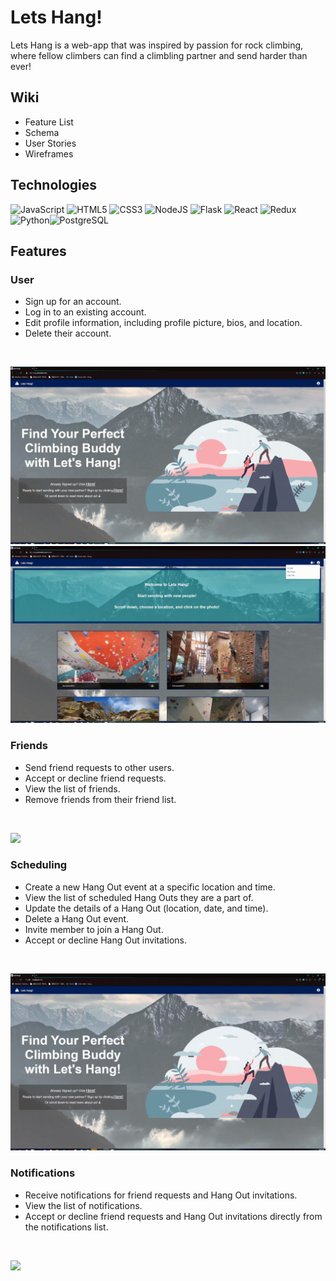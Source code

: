 # Lets Hang!

Lets Hang is a web-app that was inspired by passion for rock climbing, where fellow climbers can find a climbling partner and send harder than ever!

## Wiki
* Feature List
* Schema
* User Stories
* Wireframes

## Technologies
![JavaScript](https://img.shields.io/badge/javascript-%23323330.svg?style=for-the-badge&logo=javascript&logoColor=%23F7DF1E) ![HTML5](https://img.shields.io/badge/html5-%23E34F26.svg?style=for-the-badge&logo=html5&logoColor=white) ![CSS3](https://img.shields.io/badge/css3-%231572B6.svg?style=for-the-badge&logo=css3&logoColor=white) ![NodeJS](https://img.shields.io/badge/node.js-6DA55F?style=for-the-badge&logo=node.js&logoColor=white) ![Flask](https://img.shields.io/badge/Flask-%23404d59.svg?style=for-the-badge&logo=flask&logoColor=%2361DAFB) ![React](https://img.shields.io/badge/react-%2320232a.svg?style=for-the-badge&logo=react&logoColor=%2361DAFB) ![Redux](https://img.shields.io/badge/redux-%23593d88.svg?style=for-the-badge&logo=redux&logoColor=white)![Python](https://img.shields.io/badge/Python-3776AB?style=for-the-badge&logo=python&logoColor=white)![PostgreSQL](https://img.shields.io/badge/PostgreSQL-316192?style=for-the-badge&logo=postgresql&logoColor=white)

## Features

### User
* Sign up for an account.
* Log in to an existing account.
* Edit profile information, including profile picture, bios, and location.
* Delete their account.

<br/>

![](https://github.com/AntonHDo/lets_hang_project/blob/main/assets/CreateUser2.gif?raw=true)
![](https://github.com/AntonHDo/lets_hang_project/blob/main/assets/createUser.gif?raw=true)

### Friends
* Send friend requests to other users.
* Accept or decline friend requests.
* View the list of friends.
* Remove friends from their friend list.

<br/>

![](https://github.com/AntonHDo/lets_hang_project/blob/main/assets/Friends.gif?raw=true)

### Scheduling
* Create a new Hang Out event at a specific location and time.
* View the list of scheduled Hang Outs they are a part of.
* Update the details of a Hang Out (location, date, and time).
* Delete a Hang Out event.
* Invite member to join a Hang Out.
* Accept or decline Hang Out invitations.

<br/>

![](https://github.com/AntonHDo/lets_hang_project/blob/main/assets/scheduling.gif?raw=true)

### Notifications
* Receive notifications for friend requests and Hang Out invitations.
* View the list of notifications.
* Accept or decline friend requests and Hang Out invitations directly from the notifications list.

<br/>

![](https://github.com/AntonHDo/lets_hang_project/blob/main/assets/notificaitons.gif?raw=true)

